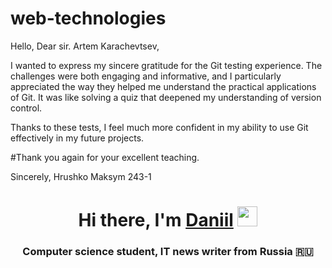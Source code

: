 # web-technologies

Hello,
Dear sir. Artem Karachevtsev,

I wanted to express my sincere gratitude for the Git testing experience. The challenges were both engaging and informative, and I particularly appreciated the way they helped me understand the practical applications of Git. It was like solving a quiz that deepened my understanding of version control.

Thanks to these tests, I feel much more confident in my ability to use Git effectively in my future projects.

#Thank you again for your excellent teaching.

Sincerely,
Hrushko Maksym 243-1


<h1 align="center">Hi there, I'm <a href="https://daniilshat.ru/" target="_blank">Daniil</a> 
<img src="https://github.com/blackcater/blackcater/raw/main/images/Hi.gif" height="32"/></h1>
<h3 align="center">Computer science student, IT news writer from Russia 🇷🇺</h3>
